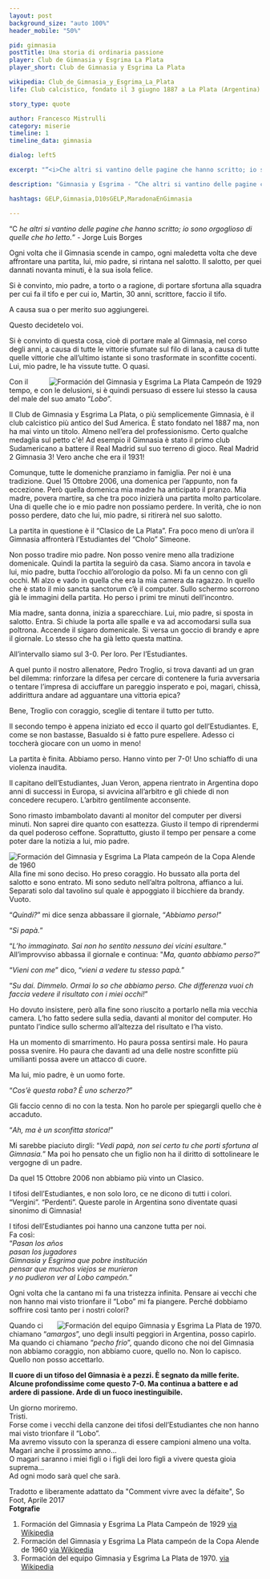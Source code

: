 ```yaml
---
layout: post
background_size: "auto 100%"
header_mobile: "50%"

pid: gimnasia
postTitle: Una storia di ordinaria passione
player: Club de Gimnasia y Esgrima La Plata
player_short: Club de Gimnasia y Esgrima La Plata

wikipedia: Club_de_Gimnasia_y_Esgrima_La_Plata
life: Club calcistico, fondato il 3 giugno 1887 a La Plata (Argentina)

story_type: quote

author: Francesco Mistrulli
category: miserie
timeline: 1
timeline_data: gimnasia

dialog: left5

excerpt: "“<i>Che altri si vantino delle pagine che hanno scritto; io sono orgoglioso di quelle che ho letto.</i>” - Jorge Luis Borges"

description: "Gimnasia y Esgrima - “Che altri si vantino delle pagine che hanno scritto, io sono orgoglioso di quelle che ho letto.” Jorge Luis Borges"

hashtags: GELP,Gimnasia,D10sGELP,MaradonaEnGimnasia

---
```

“C _he altri si vantino delle pagine che hanno scritto; io sono orgoglioso di quelle che ho letto._” - Jorge Luis Borges

Ogni volta che il Gimnasia scende in campo, ogni maledetta volta che deve affrontare una partita, lui, mio padre, si rintana nel salotto. Il salotto, per quei dannati novanta minuti, è la sua isola felice.

Si è convinto, mio padre, a torto o a ragione, di portare sfortuna alla squadra per cui fa il tifo e per cui io, Martin, 30 anni, scrittore, faccio il tifo.

A causa sua o per merito suo aggiungerei.

Questo decidetelo voi.

Si è convinto di questa cosa, cioè di portare male al Gimnasia, nel corso degli anni, a causa di tutte le vittorie sfumate sul filo di lana, a causa di tutte quelle vittorie che all’ultimo istante si sono trasformate in sconfitte cocenti. Lui, mio padre, le ha vissute tutte. O quasi.

<img class="responsive-img border w50 margin-1em" src="https://upload.wikimedia.org/wikipedia/commons/1/17/GELP_Plantel_1929.jpg" alt="Formación del Gimnasia y Esgrima La Plata Campeón de 1929" align="right">


Con il tempo, e con le delusioni, si è quindi persuaso di essere lui stesso la causa del male del suo amato “_Lobo_”.

Il Club de Gimnasia y Esgrima La Plata, o più semplicemente Gimnasia, è il club calcistico più antico del Sud America. È stato fondato nel 1887 ma, non ha mai vinto un titolo. Almeno nell’era del professionismo. Certo qualche medaglia sul petto c'è! Ad esempio il Gimnasia è stato il primo club Sudamericano a battere il Real Madrid sul suo terreno di gioco. Real Madrid 2 Gimnasia 3! Vero anche che era il 1931!

Comunque, tutte le domeniche pranziamo in famiglia. Per noi è una tradizione. Quel 15 Ottobre 2006, una domenica per l’appunto, non fa eccezione. Però quella domenica mia madre ha anticipato il pranzo. Mia madre, povera martire, sa che tra poco inizierà una partita molto particolare. Una di quelle che io e mio padre non possiamo perdere. In verità, che io non posso perdere, dato che lui, mio padre, si ritirerà nel suo salotto.

La partita in questione è il “Clasico de La Plata”. Fra poco meno di un’ora il Gimnasia affronterà l’Estudiantes del “Cholo” Simeone.



Non posso tradire mio padre. Non posso venire meno alla tradizione domenicale. Quindi la partita la seguirò da casa. Siamo ancora in tavola e lui, mio padre, butta l’occhio all’orologio da polso. Mi fa un cenno con gli occhi. Mi alzo e vado in quella che era la mia camera da ragazzo. In quello che è stato il mio sancta sanctorum c’è il computer. Sullo schermo scorrono già le immagini della partita. Ho perso i primi tre minuti dell’incontro.

Mia madre, santa donna, inizia a sparecchiare. Lui, mio padre, si sposta in salotto. Entra. Si chiude la porta alle spalle e va ad accomodarsi sulla sua poltrona. Accende il sigaro domenicale. Si versa un goccio di brandy e apre il giornale. Lo stesso che ha già letto questa mattina.

All’intervallo siamo sul 3-0. Per loro. Per l’Estudiantes.

A quel punto il nostro allenatore, Pedro Troglio, si trova davanti ad un gran bel dilemma: rinforzare la difesa per cercare di contenere la furia avversaria o tentare l’impresa di acciuffare un pareggio insperato e poi, magari, chissà, addirittura andare ad agguantare una vittoria epica?

Bene, Troglio con coraggio, sceglie di tentare il tutto per tutto.

Il secondo tempo è appena iniziato ed ecco il quarto gol dell’Estudiantes. E, come se non bastasse, Basualdo si è fatto pure espellere. Adesso ci toccherà giocare con un uomo in meno!

La partita è finita. Abbiamo perso. Hanno vinto per 7-0! Uno schiaffo di una violenza inaudita.

Il capitano dell’Estudiantes, Juan Veron, appena rientrato in Argentina dopo anni di successi in Europa, si avvicina all’arbitro e gli chiede di non concedere recupero. L’arbitro gentilmente acconsente.

Sono rimasto imbambolato davanti al monitor del computer per diversi minuti. Non saprei dire quanto con esattezza. Giusto il tempo di riprendermi da quel poderoso ceffone. Soprattutto, giusto il tempo per pensare a come poter dare la notizia a lui, mio padre.

<img class="responsive-img border w50 margin-1em" src="https://upload.wikimedia.org/wikipedia/commons/5/51/GELP_Formacion_1960_Copa_Alende.jpg" alt="Formación del Gimnasia y Esgrima La Plata campeón de la Copa Alende de 1960" align="left">

Alla fine mi sono deciso. Ho preso coraggio.  Ho bussato alla porta del salotto e sono entrato. Mi sono seduto nell’altra poltrona, affianco a lui. Separati solo dal tavolino sul quale è appoggiato il bicchiere da brandy. Vuoto.

“_Quindi?_” mi dice senza abbassare il giornale, “_Abbiamo perso!_”

“_Si papà._”

“_L’ho immaginato. Sai non ho sentito nessuno dei vicini esultare._” All’improvviso abbassa il giornale e continua: "_Ma, quanto abbiamo perso?_”

“_Vieni con me_” dico, “_vieni a vedere tu stesso papà._”

“_Su dai. Dimmelo. Ormai lo so che abbiamo perso. Che differenza vuoi ch faccia vedere il risultato con i miei occhi!_”

Ho dovuto insistere, però alla fine sono riuscito a portarlo nella mia vecchia camera. L’ho fatto sedere sulla sedia, davanti al monitor del computer. Ho puntato l’indice sullo schermo all’altezza del risultato e l’ha visto.

Ha un momento di smarrimento. Ho paura possa sentirsi male. Ho paura possa svenire. Ho paura che davanti ad una delle nostre sconfitte più umilianti possa avere un attacco di cuore.

Ma lui, mio padre, è un uomo forte.

“_Cos’è questa roba? È uno scherzo?_”

Gli faccio cenno di no con la testa. Non ho parole per spiegargli quello che è accaduto.

“_Ah, ma è un sconfitta storica!_”

Mi sarebbe piaciuto dirgli: “_Vedi papà, non sei certo tu che porti sfortuna al Gimnasia._” Ma poi ho pensato che un figlio non ha il diritto di sottolineare le vergogne di un padre.

Da quel 15 Ottobre 2006 non abbiamo più vinto un Clasico.

I tifosi dell’Estudiantes, e non solo loro, ce ne dicono di tutti i colori. “Vergini”. “Perdenti”. Queste parole in Argentina sono diventate quasi sinonimo di Gimnasia!

I tifosi dell’Estudiantes poi hanno una canzone tutta per noi.  
Fa così:  
“_Pasan los años  
pasan los jugadores  
Gimnasia y Esgrima que pobre institución  
pensar que muchos viejos se murieron  
y no pudieron ver al Lobo campeón._”

Ogni volta che la cantano mi fa una tristezza infinita. Pensare ai vecchi che non hanno mai visto trionfare il “Lobo” mi fa piangere. Perché dobbiamo soffrire così tanto per i nostri colori?

<img class="responsive-img border w50 margin-1em" src="https://upload.wikimedia.org/wikipedia/commons/6/6c/GELP_-_Plantel_1970.jpg" alt="Formación del equipo Gimnasia y Esgrima La Plata de 1970." align="right">

Quando ci chiamano “_amargos_”, uno degli insulti peggiori in Argentina, posso capirlo. Ma quando ci chiamano “_pecho frio_”, quando dicono che noi del Gimnasia non abbiamo coraggio, non abbiamo cuore, quello no. Non lo capisco. Quello non posso accettarlo.

**Il cuore di un tifoso del Gimnasia è a pezzi. È segnato da mille ferite. Alcune profondissime come questo 7-0. Ma continua a battere e ad ardere di passione. Arde di un fuoco inestinguibile.**

Un giorno moriremo.  
Tristi.  
Forse come i vecchi della canzone dei tifosi dell’Estudiantes che non hanno mai visto trionfare il “Lobo”.    
Ma avremo vissuto con la speranza di essere campioni almeno una volta. Magari anche il prossimo anno…  
O magari saranno i miei figli o i figli dei loro figli a vivere questa gioia suprema…  
Ad ogni modo sarà quel che sarà.

<div class="post-disclaimer">
Tradotto e liberamente adattato da "Comment vivre avec la défaite", So Foot, Aprile 2017
</div>

<div class="post-disclaimer">
    <b>Fotgrafie</b><br/>
    <ol>
    <li>Formación del Gimnasia y Esgrima La Plata Campeón de 1929 <a href="https://it.wikipedia.org/wiki/File:GELP_Plantel_1929.jpg" target="_blank">via Wikipedia</a></li>
    <li>Formación del Gimnasia y Esgrima La Plata campeón de la Copa Alende de 1960 <a href="https://it.wikipedia.org/wiki/File:GELP_Formacion_1960_Copa_Alende.jpg" target="_blank">via Wikipedia</a></li>
    <li>Formación del equipo Gimnasia y Esgrima La Plata de 1970.
<a href="https://it.wikipedia.org/wiki/File:GELP_-_Plantel_1970.jpg" target="_blank">via Wikipedia</a></li>
    </ol>
</div>

<script>

    var gimnasia=[
                    {
                        type:"birth",
                        category:"event",
                        timestamps:[new Date(1887,6-1,3)],
                        text:{
                            body:"Il 3 giugno 1887 a La Plata, viene fondato il Club de Gimnasia y Esgrima La Plata",
                            link:null
                        }
                    },
                    {
                        type:"cup",
                        category:"event",
                        timestamps:[new Date(1915,6-1,10),new Date(1915,6-1,11)],
                        team:"",
                        cup:"División Intermedia",
                        text:{
                            body:"Il Gimnasia y Esgrima diventa campione della División Intermedia del Fútbol Argentino nel 1915,"
                        }
                    },
                    {
                        type:"cup",
                        category:"event",
                        timestamps:[new Date(1929,1-1,10),new Date(1929,1-1,11)],
                        team:"",
                        cup:"Primera División",
                        text:{
                            body:"Nel 1929 il Gimnasia y Esgrima si laurea campione della Primera División Dilettanti"
                        }
                    },
                    {
                        type:"cup",
                        category:"event",
                        timestamps:[new Date(1931,1-1,1),new Date(1929,6-1,11)],
                        team:"",
                        cup:"Real Madrid - GELP 2-3",
                        text:{
                            body:"Il Gimnasia fu la prima squadra del Sudamerica a sconfiggere il Real Madrid sul suo terreno, a Madrid. La gara venne giocata il 1º gennaio 1931 e terminò con un punteggio di 3-2 per gli argentini."
                        }
                    },
                    {
                        type:"cup",
                        category:"event",
                        timestamps:[new Date(1994,6-1,10),new Date(1994,6-1,11)],
                        team:"",
                        cup:"Copa Centenario",
                        text:{
                            body:"Nel 1994 il Gimnasia y Esgrima vince la Coppa del Centenario"
                        }
                    },
                    {
                        type:"history",
                        category:"event",
                        timestamps:[new Date(1946,2-1,24)],
                        text:{

                            body:"Il 24 febbraio 1946 Juan D. Perón diventa Presidente della  Repubblica Argentina ottenendo il 56% nelle elezioni generali.",
                            link:"https://it.wikipedia.org/wiki/Storia_dell%27Argentina#Il_peronismo_(1945-1955)"
                        }
                    },
                    {
                        type:"history",
                        category:"event",
                        timestamps:[new Date(1955,6-1,18)],
                        text:{

                            body:"Nel 1955 le Forze Armate, sotto il comando del generale Eduardo Lonardi rovesciarono Perón e stabilirono la cosiddetta Revolución Libertadora. La Marina Militare bombardò la Casa Rosada tentando di uccidere il presidente. Il 18 giugno Perón è costretto a fuggire in esilio prima in Paraguay e poi nella Spagna di Franco.",
                            link:"https://it.wikipedia.org/wiki/Storia_dell%27Argentina#Il_peronismo_(1945-1955)"
                        }
                    },
                ];
</script>
